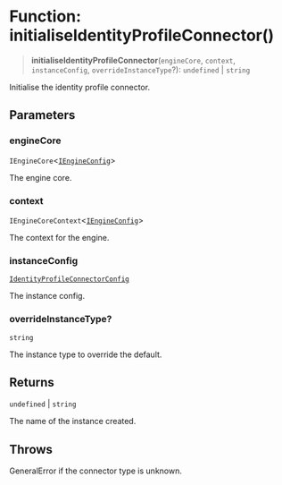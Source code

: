 # Function: initialiseIdentityProfileConnector()

> **initialiseIdentityProfileConnector**(`engineCore`, `context`, `instanceConfig`, `overrideInstanceType`?): `undefined` \| `string`

Initialise the identity profile connector.

## Parameters

### engineCore

`IEngineCore`\<[`IEngineConfig`](../interfaces/IEngineConfig.md)\>

The engine core.

### context

`IEngineCoreContext`\<[`IEngineConfig`](../interfaces/IEngineConfig.md)\>

The context for the engine.

### instanceConfig

[`IdentityProfileConnectorConfig`](../type-aliases/IdentityProfileConnectorConfig.md)

The instance config.

### overrideInstanceType?

`string`

The instance type to override the default.

## Returns

`undefined` \| `string`

The name of the instance created.

## Throws

GeneralError if the connector type is unknown.

